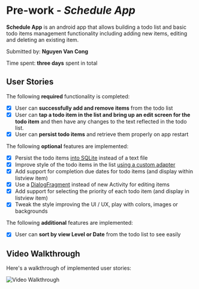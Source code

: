 # Pre-work - *Schedule App*

**Schedule App** is an android app that allows building a todo list and basic todo items management functionality including adding new items, editing and deleting an existing item.

Submitted by: **Nguyen Van Cong**

Time spent: **three days**  spent in total

## User Stories

The following **required** functionality is completed:

* [x] User can **successfully add and remove items** from the todo list
* [x] User can **tap a todo item in the list and bring up an edit screen for the todo item** and then have any changes to the text reflected in the todo list.
* [x] User can **persist todo items** and retrieve them properly on app restart

The following **optional** features are implemented:

* [x] Persist the todo items [into SQLite](http://guides.codepath.com/android/Persisting-Data-to-the-Device#sqlite) instead of a text file
* [x] Improve style of the todo items in the list [using a custom adapter](http://guides.codepath.com/android/Using-an-ArrayAdapter-with-ListView)
* [x] Add support for completion due dates for todo items (and display within listview item)
* [x] Use a [DialogFragment](http://guides.codepath.com/android/Using-DialogFragment) instead of new Activity for editing items
* [x] Add support for selecting the priority of each todo item (and display in listview item)
* [x] Tweak the style improving the UI / UX, play with colors, images or backgrounds

The following **additional** features are implemented:

* [x] User can **sort by view Level or Date** from the todo list to see easily

## Video Walkthrough 

Here's a walkthrough of implemented user stories:

<img src='http://i.imgur.com/ZGEQaY6.gif' title='Video Walkthrough' width='' alt='Video Walkthrough' />
